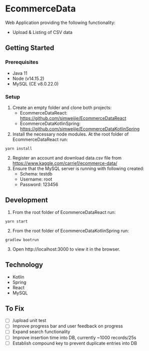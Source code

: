 # EcommerceData

Web Application providing the following functionality:
- Upload & Listing of CSV data 

## Getting Started
### Prerequisites
- Java 11
- Node (v14.15.2)
- MySQL (CE v8.0.22.0)

### Setup
1) Create an empty folder and clone both projects:
    - EcommerceDataReact: https://github.com/simweijie/EcommerceDataReact
    - EcommerceDataKotlinSpring: https://github.com/simweijie/EcommerceDataKotlinSpring
2) Install the necessary node modules. At the root folder of EcommerceDataReact run:
```
yarn install
```
2) Register an account and download data.csv file from https://www.kaggle.com/carrie1/ecommerce-data/
3) Ensure that the MySQL server is running with following created:
    - Schema: testdb
    - Username: root
    - Password: 123456




## Development
1) From the root folder of EcommerceDataReact run:
```
yarn start
```
2) From the root folder of EcommerceDataKotlinSpring run:
```
gradlew bootrun
```
3) Open http://localhost:3000 to view it in the browser.

## Technology
- Kotlin
- Spring
- React
- MySQL
  
## To Fix
- [ ] /upload unit test
- [ ] Improve progress bar and user feedback on progress
- [ ] Expand search functionality
- [ ] Improve insertion time into DB, currently ~1000 records/25s
- [ ] Establish compound key to prevent duplicate entries into DB
